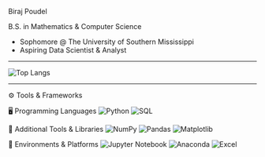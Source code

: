 Biraj Poudel

B.S. in Mathematics & Computer Science

- Sophomore @ The University of Southern Mississippi
- Aspiring Data Scientist & Analyst


---


![Top Langs](https://github-readme-stats.vercel.app/api/top-langs/?username=notArealdevv&layout=compact&theme=tokyonight)

---

⚙️ Tools & Frameworks

🖥 Programming Languages
![Python](https://img.shields.io/badge/Python-3776AB?style=for-the-badge&logo=python&logoColor=FFD43B)
![SQL](https://img.shields.io/badge/SQL-003B57?style=for-the-badge&logo=mysql&logoColor=F29111)

🧰 Additional Tools & Libraries
![NumPy](https://img.shields.io/badge/NumPy-013243?style=for-the-badge&logo=numpy&logoColor=white)
![Pandas](https://img.shields.io/badge/Pandas-150458?style=for-the-badge&logo=pandas&logoColor=white)
![Matplotlib](https://img.shields.io/badge/Matplotlib-11557C?style=for-the-badge&logo=matplotlib&logoColor=white)

🧪 Environments & Platforms
![Jupyter Notebook](https://img.shields.io/badge/Jupyter-F37626?style=for-the-badge&logo=jupyter&logoColor=white)
![Anaconda](https://img.shields.io/badge/Anaconda-3BAF4A?style=for-the-badge&logo=anaconda&logoColor=white)
![Excel](https://img.shields.io/badge/Excel-217346?style=for-the-badge&logo=microsoft-excel&logoColor=white)


